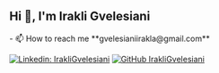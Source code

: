 <h2> Hi 👋, I'm Irakli Gvelesiani</h2>
- 📫 How to reach me **gvelesianiirakla@gmail.com**

[![Linkedin: IrakliGvelesiani](https://img.shields.io/badge/-IrakliGvelesiani-blue?style=flat-square&logo=Linkedin&logoColor=white&link=https://www.linkedin.com/in/thaianebraga/)](https://www.linkedin.com/in/irakli-gvelesiani/)
[![GitHub IrakliGvelesiani](https://img.shields.io/github/followers/thaiane?label=follow&style=social)](https://github.com/IrakliGvelesiani)




